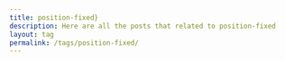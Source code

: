 ```yaml
---
title: position-fixed}
description: Here are all the posts that related to position-fixed
layout: tag
permalink: /tags/position-fixed/
---
```

